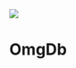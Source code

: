 <a href="https://travis-ci.org/joshavg/OmgDb/">
    <img src="https://travis-ci.org/joshavg/OmgDb.svg?branch=develop">
</a>

# OmgDb


